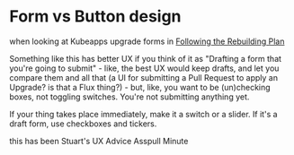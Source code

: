 # Form vs Button design

when looking at Kubeapps upgrade forms in [Following the Rebuilding Plan](2d2421e6-4ef4-4a37-aaa8-bd6fa0f81a0d.md)

Something like this has better UX if you think of it as "Drafting a form that you're going to submit" - like, the best UX would keep drafts, and let you compare them and all that (a UI for submitting a Pull Request to apply an Upgrade? is that a Flux thing?) - but, like, you want to be (un)checking boxes, not toggling switches. You're not submitting anything yet.

If your thing takes place immediately, make it a switch or a slider. If it's a draft form, use checkboxes and tickers.

this has been Stuart's UX Advice Asspull Minute
